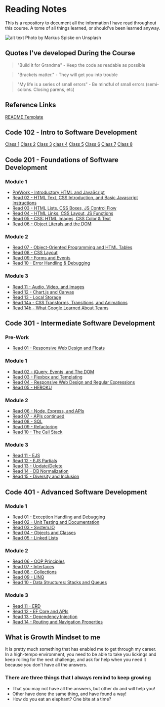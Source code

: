 # Reading Notes

This is a repository to document all the information I have read throughout this course.  A tome of all things learned, or should've been learned anyway.

![alt text](https://images.unsplash.com/photo-1526374965328-7f61d4dc18c5?ixid=MXwxMjA3fDB8MHxzZWFyY2h8MTJ8fGNvZGluZ3xlbnwwfHwwfA%3D%3D&ixlib=rb-1.2.1&auto=format&fit=crop&w=400&q=60 "Ghostbusters")
Photo by Markus Spiske on Unsplash

## Quotes I've developed During the Course

> "Build it for Grandma" - Keep the code as readable as possible

> "Brackets matter."  - They will get you into trouble

> "My life is a series of small errors" - Be mindful of small errors (semi-colons.  Closing parens, etc)

## Reference Links


[README Template](/Code-401/example-readme.md)

## Code 102 - Intro to Software Development

[Class 1](/Code-102/DAY1.md)
[Class 2](/Code-102/README.md)
[Class 3](/Code-102/git-revisions.md)
[class 4](/Code-102/HTML-structure.md)
[Class 5](/Code-102/css-color.md)
[Class 6](/Code-102/jsStuff.md)
[Class 7](/Code-102/jsProgramming.md)
[Class 8](/Code-102/opsAndLoops.md)

## Code 201 - Foundations of Software Development

### Module 1

+ [PreWork - Introductory HTML and JavaScript](/Code-201/prework.md)
+ [Read 02 - HTML Text, CSS Introduction, and Basic Javascript Instructions](/Code-201/class-02.md)
+ [Read 03 - HTML Lists. CSS Boxes, JS Control Flow](/Code-201/class-03.md)
+ [Read 04 - HTML Links, CSS Layout, JS Functions](/Code-201/class-04.md)
+ [Read 05 - CSS: HTML Images, CSS Color & Text](/Code-201/class-05.md)
+ [Read 06 - Object Literals and the DOM](/Code-201/class-06.md)

### Module 2

+ [Read 07 - Object-Oriented Programming and HTML Tables](/Code-201/class-07.md)
+ [Read 08 - CSS Layout](/Code-201/class-08.md)
+ [Read 09 - Forms and Events](/Code-201/class-09.md)
+ [Read 10 - Error Handling & Debugging](/Code-201/class-10.md)

### Module 3

+ [Read 11 - Audio, Video, and Images](/Code-201/class-11.md)
+ [Read 12 - Chart.js and Canvas](/Code-201/class-12.md)
+ [Read 13 - Local Storage](/Code-201/class-13.md)
+ [Read 14a - CSS Transforms, Transitions, and Animations](/Code-201/class-14a.md)
+ [Read 14b - What Google Learned About Teams](/Code-201/class-14b.md)

## Code 301 - Intermediate Software Development

### Pre-Work

+ [Read 01 - Responsive Web Design and Floats](/Code-301/read-01.md)

### Module 1

+ [Read 02 - jQuery, Events, and The DOM](/Code-301/read-02.md)
+ [Read 03 - Flexbox and Templating](/Code-301/read-03.md)
+ [Read 04 - Responsive Web Design and Regular Expressions](/Code-301/read-04.md)
+ [Read 05 - HEROKU](/Code-301/read-05.md)

### Module 2

+ [Read 06 - Node, Express, and APIs](/Code-301/read-06.md)
+ [Read 07 - APIs continued](/Code301/read-07.md)
+ [Read 08 - SQL](/Code-301/read-08.md)
+ [Read 09 - Refactoring](/Code-301/read-09.md)
+ [Read 10 - The Call Stack](/Code-301/read-10.md)

### Module 3

+ [Read 11 - EJS](/Code-301/read-11.md)
+ [Read 12 - EJS Partials](/Code-301/read-12.md)
+ [Read 13 - Update/Delete](/Code-301/read-13.md)
+ [Read 14 - DB Normalization](/Code-301/read-14.md)
+ [Read 15 - Diversity and Inclusion](/Code-301/read-15.md)

## Code 401 - Advanced Software Development

### Module 1

+ [Read 01 - Exception Handling and Debugging](/Code-401/read-01.md)
+ [Read 02 - Unit Testing and Documentation](/Code-401/read-02.md)
+ [Read 03 - System.IO](/Code-401/read-03.md)
+ [Read 04 - Objects and Classes](/Code-401/read-04.md)
+ [Read 05 - Linked Lists](/Code-401/read-05.md)
### Module 2

+ [Read 06 - OOP Principles](/Code-401/read-06.md)
+ [Read 07 - Interfaces](/Code-401/read-07.md)
+ [Read 08 - Collections](/Code-401/read-08.md)
+ [Read 09 - LINQ](/Code-401/read-09.md)
+ [Read 10 - Data Structures: Stacks and Queues](/Code-401/read-10.md)
### Module 3

+ [Read 11 - ERD](/Code-401/read-11.md)
+ [Read 12 - EF Core and APIs](/Code-401/read-12.md)
+ [Read 13 - Dependency Injection](/Code-401/read-13.md)
+ [Read 14 - Routing and Navigation Properties](/Code-401/read-14.md)

## What is Growth Mindset to me

It is pretty much something that has enabled me to get through my career.  In a high-tempo environment, you need to be able to take you lickings and keep rolling for the next challenge, and ask for help when you need it because you don't have all the answers.

### There are three things that I always remind to keep growing

+ That you may not have all the answers, but other do and will help you!
+ Other have done the same thing, and have found a way!
+ How do you eat an elephant?  One bite at a time?
